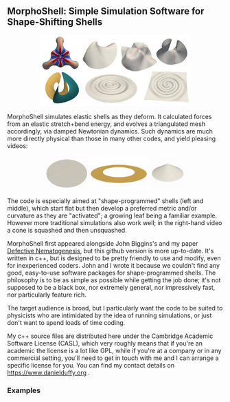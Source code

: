 <!-- Here's how you comment out a bit 
of Markdown on Github. -->
<!--
https://docs.github.com/en/get-started/writing-on-github/getting-started-with-writing-and-formatting-on-github/quickstart-for-writing-on-github
-->

<!--
<p align="center">
  <a href="https://github.com/nschloe/dmsh"><img alt="dmsh" src="https://raw.githubusercontent.com/meshpro/dmsh/main/logo/logo-with-text.svg" width="50%"></a>
  <p align="center">The worst mesh generator you'll ever use.</p>
</p>
-->


<!--
The following worked to embed a video (following https://bobbyhadz.com/blog/embed-video-into-github-readme-markdown), but any resizing of the video seemed to do nothing --- when actually viewing the README page the video just fills the width no matter what, which is far too big. So I went with gifs instead.
-->
<!-- To generate the video link, I just drag-and-dropped the video from my computer onto the editing window for the README that you get to just by clicking on README in the repo then clicking the little pencil icon to edit it. When you drag-drop like that, github stores the video outside your repo on its servers, and automatically puts the correct link into your markdown. Then I went to the usual dev editor to fine tune, controlling the width with html syntax etc. -->
<!-- 
<video width="60" height="20" src="https://github.com/Daniel-Duffy/MorphoShell/assets/70776477/268777c7-d92c-4971-817f-fbe9f3e3519b"></video>
-->

<p align="center">
<h2>MorphoShell: Simple Simulation Software for Shape-Shifting Shells</h2>
</p>
<p align="center">
<img src="./banner_pic_after_gimp.png" width="70%">
</p>
MorphoShell simulates elastic shells as they deform. It calculated forces from an elastic stretch+bend energy, and evolves a triangulated mesh accordingly, via damped Newtonian dynamics. Such dynamics are much more directly physical than those in many other codes, and yield pleasing videos: 

<br> 
<p align="center">
<img src="./gifs/defect_-2.0_small_gif_colour_faster.gif" height="80px"><img src="./gifs/evanticone_c1_lam_-2.04_0.33_smallgif_no_lambda_and_faster.gif" height="80px"><img src="./gifs/M3SMALLGIF_disk_cone_ctrl_disp_nonequil.gif" height="80px">
</p>

The code is especially aimed at "shape-programmed" shells (left and middle), which start flat but then develop a preferred metric and/or curvature as they are "activated"; a growing leaf being a familiar example. However more traditional simulations also work well; in the right-hand video a cone is squashed and then unsquashed.  

MorphoShell first appeared alongside John Biggins's and my paper [Defective Nematogenesis](https://doi.org/10.1039/D0SM01192D), but this github version is more up-to-date. It's written in c++, but is designed to be pretty friendly to use and modify, even for inexperienced coders. John and I wrote it because we couldn't find any good, easy-to-use software packages for shape-programmed shells. The philosophy is to be as simple as possible while getting the job done; it's not supposed to be a black box, nor extremely general, nor impressively fast, nor particularly feature rich.

The target audience is broad, but I particularly want the code to be suited to physicists who are intimidated by the idea of running simulations, or just don't want to spend loads of time coding.  

My c++ source files are distributed here under the Cambridge Academic Software License (CASL), which very roughly means that if you're an academic the license is a lot like GPL, while if you're at a company or in any commercial setting, you'll need to get in touch with me and I can arrange a specific license for you. You can find my contact details on https://www.danielduffy.org .

### Examples








